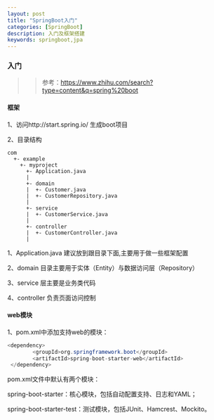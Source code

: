```yaml
---
layout: post
title: "SpringBoot入门"
categories: [SpringBoot]
description: 入门及框架搭建
keywords: springboot,jpa
---
```


### 入门

>> 参考：<https://www.zhihu.com/search?type=content&q=spring%20boot>


#### 框架

1、访问http://start.spring.io/ 生成boot项目

2、目录结构


```wiki
com
  +- example
    +- myproject
      +- Application.java
      |
      +- domain
      |  +- Customer.java
      |  +- CustomerRepository.java
      |
      +- service
      |  +- CustomerService.java
      |
      +- controller
      |  +- CustomerController.java
      |
```

1、Application.java 建议放到跟目录下面,主要用于做一些框架配置


2、domain 目录主要用于实体（Entity）与数据访问层（Repository）

3、service 层主要是业务类代码

4、controller 负责页面访问控制

#### web模块

1、pom.xml中添加支持web的模块：

```java
<dependency>
        <groupId>org.springframework.boot</groupId>
        <artifactId>spring-boot-starter-web</artifactId>
 </dependency>
```

pom.xml文件中默认有两个模块：

spring-boot-starter：核心模块，包括自动配置支持、日志和YAML；

spring-boot-starter-test：测试模块，包括JUnit、Hamcrest、Mockito。
